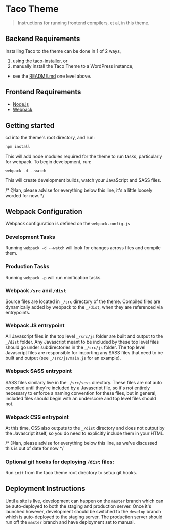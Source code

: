 # Taco Theme
> Instructions for running frontend compilers, et al, in this theme.

## Backend Requirements

Installing Taco to the theme can be done in 1 of 2 ways,

1. using the [taco-installer](https://github.com/tacowordpress/taco-installer), or
2. manually install the Taco Theme to a WordPress instance,
  * see the [README.md](https://github.com/tacowordpress/taco-theme) one level above.

## Frontend Requirements
* [Node.js](https://nodejs.org/en/)
* [Webpack](https://webpack.github.io/docs/installation.html)

## Getting started

cd into the theme's root directory, and run:

`npm install`

This will add node modules required for the theme to run tasks, particularly for webpack. To begin development, run:

`webpack -d --watch`

This will create development builds, watch your JavaScript and SASS files.

/* @Ian, please advise for everything below this line, it's a little loosely worded for now. */

## Webpack Configuration

Webpack configuration is defined on the `webpack.config.js`

### Development Tasks

Running `webpack -d --watch` will look for changes across files and compile them.

### Production Tasks

Running `webpack -p` will run minification tasks.

### Webpack `/src` and `/dist`

Source files are located in `_/src` directory of the theme. Compiled files are dynamically added by webpack to the `_/dist`, when they are referenced via entrypoints.

### Webpack JS entrypoint

All Javascript files in the top level `_/src/js` folder are built and output to the `_/dist` folder.  Any Javascript meant to be included by these top level files should go under subdirectories in the `_/src/js` folder.  The top level Javascript files are responsible for importing any SASS files that need to be built and output (see `_/src/js/main.js` for an example).

### Webpack SASS entrypoint
SASS files similarly live in the `_/src/scss` directory.  These files are not auto compiled until they're included by a Javascript file, so it's not entirely necessary to enforce a naming convention for these files, but in general, included files should begin with an underscore and top level files should not.

### Webpack CSS entrypoint
At this time, CSS also outputs to the `_/dist` directory and does not output by the Javascript itself, so you do need to explicitly include them in your HTML.

/* @Ian, please advise for everything below this line, as we've discussed this is out of date for now */

### Optional git hooks for deploying `/dist` files:
Run `init` from the taco theme root directory to setup git hooks.

## Deployment Instructions
Until a site is live, development can happen on the `master` branch which can be auto-deployed to both the staging and production server.  Once it's launched however, development should be switched to the `develop` branch which is auto-deployed to the staging server.  The production server should run off the `master` branch and have deployment set to manual.



